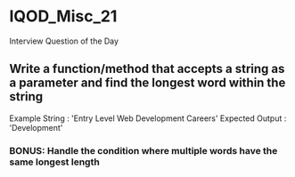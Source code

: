 # IQOD_Misc_21
Interview Question of the Day

## Write a function/method that accepts a string as a parameter and find the longest word within the string

Example String : 'Entry Level Web Development Careers'
Expected Output : 'Development'

### BONUS: Handle the condition where multiple words have the same longest length

